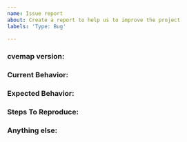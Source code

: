 ```yaml
---
name: Issue report
about: Create a report to help us to improve the project
labels: 'Type: Bug'

---
```


<!--
1. Please search to see if an issue already exists for the bug you encountered.
2. For support requests, FAQs or "How to" questions, please use the GitHub Discussions section instead - https://github.com/projectdiscovery/cvemap/discussions or
3. Join our discord server at https://discord.gg/projectdiscovery and post the question on the #cvemap channel.
-->

<!-- ISSUES MISSING IMPORTANT INFORMATION MAY BE CLOSED WITHOUT INVESTIGATION. -->

### cvemap version:
<!-- You can find current version of cvemap with "cvemap -version" -->
<!-- We only accept issues that are reproducible on the latest version of cvemap. -->
<!-- You can find the latest version of project at https://github.com/projectdiscovery/cvemap/releases/ -->

### Current Behavior:
<!-- A concise description of what you're experiencing. -->

### Expected Behavior:
<!-- A concise description of what you expected to happen. -->

### Steps To Reproduce:
<!--
Example: steps to reproduce the behavior:
1. Run 'cvemap ..'
2. See error...
-->


### Anything else:
<!-- Links? References? Screnshots? Anything that will give us more context about the issue that you are encountering! -->
